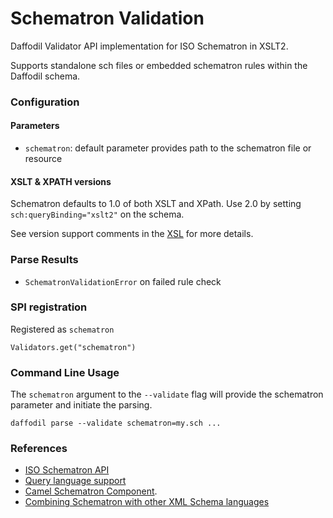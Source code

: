 <!--
  Licensed to the Apache Software Foundation (ASF) under one or more
  contributor license agreements.  See the NOTICE file distributed with
  this work for additional information regarding copyright ownership.
  The ASF licenses this file to You under the Apache License, Version 2.0
  (the "License"); you may not use this file except in compliance with
  the License.  You may obtain a copy of the License at

      http://www.apache.org/licenses/LICENSE-2.0

  Unless required by applicable law or agreed to in writing, software
  distributed under the License is distributed on an "AS IS" BASIS,
  WITHOUT WARRANTIES OR CONDITIONS OF ANY KIND, either express or implied.
  See the License for the specific language governing permissions and
  limitations under the License.
-->

Schematron Validation
===

Daffodil Validator API implementation for ISO Schematron in XSLT2.

Supports standalone sch files or embedded schematron rules within the Daffodil schema.

### Configuration

#### Parameters

- `schematron`: default parameter provides path to the schematron file or resource

#### XSLT & XPATH versions

Schematron defaults to 1.0 of both XSLT and XPath. Use 2.0 by setting `sch:queryBinding="xslt2"` on the schema.

See version support comments in the [XSL](src/main/resources/iso-schematron-xslt2/iso_schematron_skeleton_for_saxon.xsl)
for more details.

### Parse Results

- `SchematronValidationError` on failed rule check

### SPI registration

Registered as `schematron`

`Validators.get("schematron")`

### Command Line Usage

The `schematron` argument to the `--validate` flag will provide the schematron parameter and initiate the parsing.

`daffodil parse --validate schematron=my.sch ...`

### References

- [ISO Schematron API](http://schematron.com/schematron-skeleton-api/)
- [Query language support](https://github.com/Schematron/schematron/blob/2020-10-01/trunk/schematron/code/iso_schematron_skeleton_for_saxon.xsl#L120-L156)
- [Camel Schematron Component](https://github.com/apache/camel/tree/4ea9e6c357371682b855d2d79655b41120331b7a/components/camel-schematron).
- [Combining Schematron with other XML Schema languages](http://www.topologi.com/resources/schtrn_xsd_paper.html)
